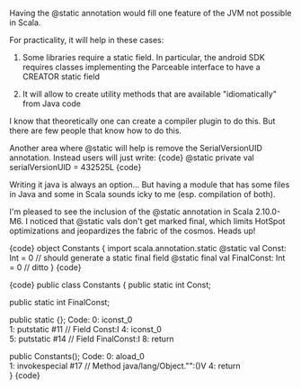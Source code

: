 Having the @static annotation would fill one feature of the JVM not possible in Scala.

For practicality, it will help in these cases:
1. Some libraries require a static field. In particular, the android SDK requires classes implementing the Parceable interface to have a CREATOR static field

2. It will allow to create utility methods that are available "idiomatically" from Java code

I know that theoretically one can create a compiler plugin to do this. But there are few people that know how to do this.


Another area where @static will help is remove the SerialVersionUID annotation. Instead users will just write:
{code}
  @static private val serialVersionUID = 432525L
{code}

Writing it java is always an option... But having a module that has some files in Java and some in Scala sounds icky to me (esp. compilation of both). 


I'm pleased to see the inclusion of the @static annotation in Scala 2.10.0-M6. I noticed that @static vals don't get marked final, which limits HotSpot optimizations and jeopardizes the fabric of the cosmos. Heads up!

{code}
object Constants {
  import scala.annotation.static
  @static val Const: Int = 0 // should generate a static final field
  @static final val FinalConst: Int = 0 // ditto
}
{code}

{code}
public class Constants {
  public static int Const;

  public static int FinalConst;

  public static {};
    Code:
       0: iconst_0      
       1: putstatic     #11                 // Field Const:I
       4: iconst_0      
       5: putstatic     #14                 // Field FinalConst:I
       8: return        

  public Constants();
    Code:
       0: aload_0       
       1: invokespecial #17                 // Method java/lang/Object."<init>":()V
       4: return        
}
{code}
